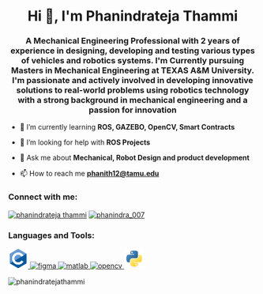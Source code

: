 <h1 align="center">Hi 👋, I'm Phanindrateja Thammi</h1>
<h3 align="center">A Mechanical Engineering Professional with 2 years of experience in designing, developing and testing various types of vehicles and robotics systems. I'm Currently pursuing Masters in Mechanical Engineering at TEXAS A&M University. I'm passionate and actively involved in developing innovative solutions to real-world problems using robotics technology with a strong background in mechanical engineering and a passion for innovation</h3>

- 🌱 I’m currently learning **ROS, GAZEBO, OpenCV, Smart Contracts**

- 🤝 I’m looking for help with **ROS Projects**

- 💬 Ask me about **Mechanical, Robot Design and product development**

- 📫 How to reach me **phanith12@tamu.edu**

<h3 align="left">Connect with me:</h3>
<p align="left">
<a href="https://linkedin.com/in/phanindrateja thammi" target="blank"><img align="center" src="https://raw.githubusercontent.com/rahuldkjain/github-profile-readme-generator/master/src/images/icons/Social/linked-in-alt.svg" alt="phanindrateja thammi" height="30" width="40" /></a>
<a href="https://instagram.com/phanindra_007" target="blank"><img align="center" src="https://raw.githubusercontent.com/rahuldkjain/github-profile-readme-generator/master/src/images/icons/Social/instagram.svg" alt="phanindra_007" height="30" width="40" /></a>
</p>

<h3 align="left">Languages and Tools:</h3>
<p align="left"> <a href="https://www.cprogramming.com/" target="_blank" rel="noreferrer"> <img src="https://raw.githubusercontent.com/devicons/devicon/master/icons/c/c-original.svg" alt="c" width="40" height="40"/> </a> <a href="https://www.figma.com/" target="_blank" rel="noreferrer"> <img src="https://www.vectorlogo.zone/logos/figma/figma-icon.svg" alt="figma" width="40" height="40"/> </a> <a href="https://www.mathworks.com/" target="_blank" rel="noreferrer"> <img src="https://upload.wikimedia.org/wikipedia/commons/2/21/Matlab_Logo.png" alt="matlab" width="40" height="40"/> </a> <a href="https://opencv.org/" target="_blank" rel="noreferrer"> <img src="https://www.vectorlogo.zone/logos/opencv/opencv-icon.svg" alt="opencv" width="40" height="40"/> </a> <a href="https://www.python.org" target="_blank" rel="noreferrer"> <img src="https://raw.githubusercontent.com/devicons/devicon/master/icons/python/python-original.svg" alt="python" width="40" height="40"/> </a> </p>

<p><img align="center" src="https://github-readme-stats.vercel.app/api/top-langs?username=phanindratejathammi&show_icons=true&locale=en&layout=compact" alt="phanindratejathammi" /></p>
